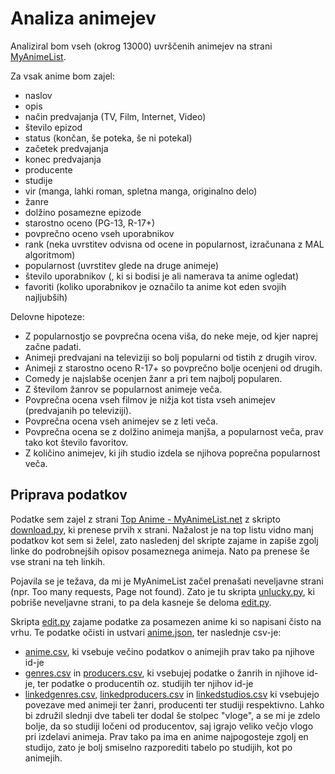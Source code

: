 # Analiza animejev
Analiziral bom vseh (okrog 13000) uvrščenih animejev na strani [MyAnimeList](https://myanimelist.net/).  
  
Za vsak anime bom zajel:
* naslov
* opis
* način predvajanja (TV, Film, Internet, Video)
* število epizod
* status (končan, še poteka, še ni potekal)
* začetek predvajanja
* konec predvajanja
* producente
* studije
* vir (manga, lahki roman, spletna manga, originalno delo)
* žanre
* dolžino posamezne epizode
* starostno oceno (PG-13, R-17+)
* povprečno oceno vseh uporabnikov
* rank (neka uvrstitev odvisna od ocene in popularnost, izračunana z MAL algoritmom)
* popularnost (uvrstitev glede na druge animeje)
* število uporabnikov (, ki si bodisi je ali namerava ta anime ogledat)
* favoriti (koliko uporabnikov je označilo ta anime kot eden svojih najljubših)

Delovne hipoteze:
* Z popularnostjo se povprečna ocena viša, do neke meje, od kjer naprej začne padati.
* Animeji predvajani na televiziji so bolj popularni od tistih z drugih virov.
* Animeji z starostno oceno R-17+ so povprečno bolje ocenjeni od drugih.
* Comedy je najslabše ocenjen žanr a pri tem najbolj popularen.
* Z številom žanrov se popularnost animeje veča.
* Povprečna ocena vseh filmov je nižja kot tista vseh animejev (predvajanih po televiziji).
* Povprečna ocena vseh animejev se z leti veča.
* Povprečna ocena se z dolžino animeja manjša, a popularnost veča, prav tako kot število favoritov.
* Z količino animejev, ki jih studio izdela se njihova poprečna popularnost veča.

## Priprava podatkov
Podatke sem zajel z strani [Top Anime - MyAnimeList.net](https://myanimelist.net/topanime.php) z skripto [download.py](download.py), ki prenese prvih x strani. Nažalost je na top listu vidno manj podatkov kot sem si želel, zato nasledenj del skripte zajame in zapiše zgolj linke do podrobnejših opisov posameznega animeja. Nato pa prenese še vse strani na teh linkih.  
  
Pojavila se je težava, da mi je MyAnimeList začel prenašati neveljavne strani (npr. Too many requests, Page not found). Zato je tu skripta [unlucky.py](unlucky.py), ki pobriše neveljavne strani, to pa dela kasneje še deloma [edit.py](edit.py).  
  
Skripta [edit.py](edit.py) zajame podatke za posamezen anime ki so napisani čisto na vrhu. Te podatke očisti in ustvari [anime.json](data/anime.json), ter naslednje csv-je:
* [anime.csv](data/anime.csv), ki vsebuje večino podatkov o animejih prav tako pa njihove id-je
* [genres.csv](data/genres.csv) in [producers.csv](data/producers.csv), ki vsebujej podatke o žanrih in njihove id-je, ter podatke o producentih oz. studijih ter njihov id-je
* [linkedgenres.csv](data/linkedgenres.csv), [linkedproducers.csv](data/linkedproducers.csv) in [linkedstudios.csv](data/linkedstudios.csv) ki vsebujejo povezave med animeji ter žanri, producenti ter studiji respektivno. Lahko bi združil slednji dve tabeli ter dodal še stolpec "vloge", a se mi je zdelo bolje, da so studiji ločeni od producentov, saj igrajo veliko večjo vlogo pri izdelavi animeja. Prav tako pa ima en anime najpogosteje zgolj en studijo, zato je bolj smiselno razporediti tabelo po studijih, kot po animejih.
